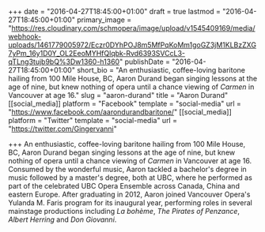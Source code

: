 +++
date = "2016-04-27T18:45:00+01:00"
draft = true
lastmod = "2016-04-27T18:45:00+01:00"
primary_image = "https://res.cloudinary.com/schmopera/image/upload/v1545409169/media/webhook-uploads/1461779005972/Eczr0DYhPOJ8m5MfPqKoMm1goGZ3jM1KLBzZXG7yPm_16y1D0Y_OL2EeoMYHfQlqbk-Rvd6393SVCcL3-qTLng3tujb9bQ%3Dw1360-h1360"
publishDate = "2016-04-27T18:45:00+01:00"
short_bio = "An enthusiastic, coffee-loving baritone hailing from 100 Mile House, BC, Aaron Durand began singing lessons at the age of nine, but knew nothing of opera until a chance viewing of *Carmen* in Vancouver at age 16."
slug = "aaron-durand"
title = "Aaron Durand"
[[social_media]]
platform = "Facebook"
template = "social-media"
url = "https://www.facebook.com/aarondurandbaritone/"
[[social_media]]
platform = "Twitter"
template = "social-media"
url = "https://twitter.com/Gingervanni"

+++
An enthusiastic, coffee-loving baritone hailing from 100 Mile House, BC, Aaron Durand began singing lessons at the age of nine, but knew nothing of opera until a chance viewing of *Carmen* in Vancouver at age 16. Consumed by the wonderful music, Aaron tackled a bachelor's degree in music followed by a master's degree, both at UBC, where he performed as part of the celebrated UBC Opera Ensemble across Canada, China and eastern Europe. After graduating in 2012, Aaron joined Vancouver Opera's Yulanda M. Faris program for its inaugural year, performing roles in several mainstage productions including *La bohème*, *The Pirates of Penzance*, *Albert Herring* and *Don Giovanni*.